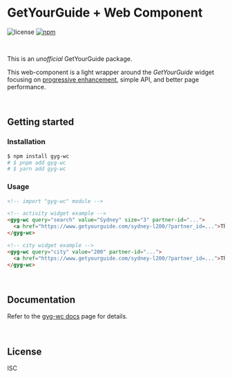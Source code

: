 # GetYourGuide + Web Component

![license](https://img.shields.io/npm/l/gyg-wc?style=flat-square)
[![npm](https://img.shields.io/npm/v/gyg-wc?style=flat-square)](https://www.npmjs.com/package/gyg-wc)

&nbsp;

This is an _unofficial_ GetYourGuide package.

This web-component is a light wrapper around the _GetYourGuide_ widget focusing on [progressive enhancement](https://developer.mozilla.org/en-US/docs/Glossary/Progressive_Enhancement), simple API, and better page performance.

&nbsp;

## Getting started

### Installation

```bash
$ npm install gyg-wc
# $ pnpm add gyg-wc
# $ yarn add gyg-wc
```

### Usage

```html
<!-- import "gyg-wc" module -->

<!-- activity widget example -->
<gyg-wc query="search" value="Sydney" size="3" partner-id="...">
  <a href="https://www.getyourguide.com/sydney-l200/?partner_id=...">Things to do in Sydney</a>
</gyg-wc>

<!-- city widget example -->
<gyg-wc query="city" value="200" partner-id="...">
  <a href="https://www.getyourguide.com/sydney-l200/?partner_id=...">Things to do in Sydney</a>
</gyg-wc>
```

&nbsp;

## Documentation

Refer to the [gyg-wc docs](https://github.com/theisel/getyourguide/blob/main/packages/gyg-wc/docs/README.md) page for details.

&nbsp;

## License

ISC
